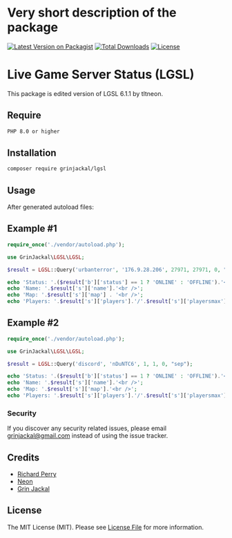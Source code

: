 # Very short description of the package

[![Latest Version on Packagist](https://img.shields.io/github/v/release/grinjackal/PHP-LGSL?display_name=tag&style=for-the-badge)](https://packagist.org/packages/grinjackal/lgsl)
[![Total Downloads](https://img.shields.io/packagist/dt/grinjackal/lgsl.svg?style=for-the-badge)](https://packagist.org/packages/grinjackal/lgsl)
[![License](https://img.shields.io/github/license/grinjackal/PHP-LGSL?style=for-the-badge)](https://github.com/grinjackal/PHP-LGSL/blob/master/LICENSE)
# Live Game Server Status (LGSL)
This package is edited version of LGSL 6.1.1 by tltneon.

## Require
```bash
PHP 8.0 or higher
```

## Installation

```bash
composer require grinjackal/lgsl
```

## Usage
After generated autoload files:

## Example #1
```php
require_once('./vendor/autoload.php');

use GrinJackal\LGSL\LGSL;

$result = LGSL::Query('urbanterror', '176.9.28.206', 27971, 27971, 0, "sep");

echo 'Status: '.($result['b']['status'] == 1 ? 'ONLINE' : 'OFFLINE').'<br />';
echo 'Name: '.$result['s']['name'].'<br />';
echo 'Map: '.$result['s']['map'] . '<br />';
echo 'Players: '.$result['s']['players'].'/'.$result['s']['playersmax'].'<br />';
```

## Example #2
```php
require_once('./vendor/autoload.php');

use GrinJackal\LGSL\LGSL;

$result = LGSL::Query('discord', 'nDuNTC6', 1, 1, 0, "sep");

echo 'Status: '.($result['b']['status'] == 1 ? 'ONLINE' : 'OFFLINE').'<br />';
echo 'Name: '.$result['s']['name'].'<br />';
echo 'Map: '.$result['s']['map'].'<br />';
echo 'Players: '.$result['s']['players'].'/'.$result['s']['playersmax'].'<br />';
```

### Security
If you discover any security related issues, please email grinjackal@gmail.com instead of using the issue tracker.

## Credits

-   [Richard Perry](http://www.greycube.com)
-   [Neon](https://github.com/tltneon/lgsl)
-   [Grin Jackal](https://github.com/grinjackal)

## License

The MIT License (MIT). Please see [License File](LICENSE) for more information.


